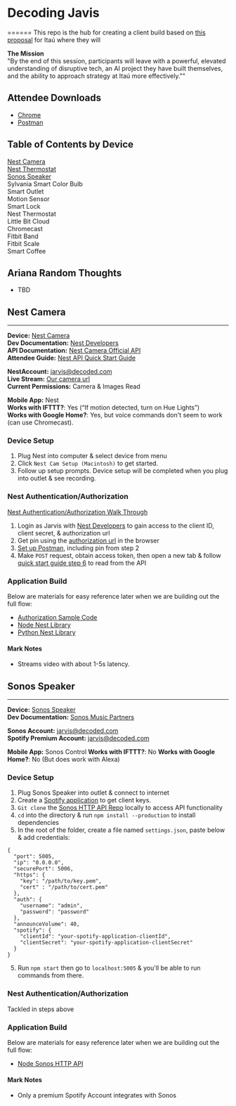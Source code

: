 # Decoding Javis
======
This repo is the hub for creating a client build based on [this proposal](https://docs.google.com/presentation/d/1i-W7ku5x-y3Ck8yJlZdvMJUU96WQ34Bt40LDqQVRf5Y/edit#slide=id.g24f9bda3d1_0_91) for Itaú where they will

**The Mission**  
"By the end of this session, participants will leave with a powerful, elevated understanding of disruptive tech, an AI project they have built themselves, and the ability to approach strategy at Itaú more effectively.""

## Attendee Downloads
- [Chrome](https://www.google.com/chrome/)  
- [Postman](https://www.getpostman.com/apps)

## Table of Contents by Device
[Nest Camera](#nest-camera)  
[Nest Thermostat]()  
[Sonos Speaker](#sonos-speaker)  
Sylvania Smart Color Bulb  
Smart Outlet  
Motion Sensor  
Smart Lock  
Nest Thermostat  
Little Bit Cloud  
Chromecast  
Fitbit Band  
Fitbit Scale  
Smart Coffee

## Ariana Random Thoughts
- TBD

<!-- ************************** NEST ************************** -->
## Nest Camera
------
**Device:** [Nest Camera](https://www.amazon.com/Nest-Security-Camera-Matters-Anywhere/dp/B00WBJGUA2/ref=sr_1_1?s=grocery&ie=UTF8&qid=1523896108&sr=8-1&keywords=nest+cam)  
**Dev Documentation:** [Nest Developers](https://developers.nest.com/)  
**API Documentation:** [Nest Camera Official API](https://developers.nest.com/documentation/cloud/api-camera)    
**Attendee Guide:** [Nest API Quick Start Guide](https://codelabs.developers.google.com/codelabs/wwn-api-quickstart/#0)    

**NestAccount:** jarvis@decoded.com  
**Live Stream:** [Our camera url](https://home.nest.com/camera/4fe5618ba62f413dbd943fc47b2f34e1)  
**Current Permissions:** Camera & Images Read  

**Mobile App:** Nest  
**Works with IFTTT?**: Yes (“If motion detected, turn on Hue Lights”)  
**Works with Google Home?**: Yes, but voice commands don't seem to work (can use Chromecast).  

### Device Setup
1. Plug Nest into computer & select device from menu
2. Click `Nest Cam Setup (Macintosh)` to get started.
3. Follow up setup prompts. Device setup will be completed when you plug into outlet & see recording.

### Nest Authentication/Authorization
[Nest Authentication/Authorization Walk Through](https://developers.nest.com/documentation/cloud/how-to-auth)  
1. Login as Jarvis with [Nest Developers](https://developers.nest.com/) to gain access to the client ID, client secret, & authorization url  
2. Get pin using the [authorization url](https://home.nest.com/login/oauth2?client_id=a211585b-577a-48d1-993b-90c0d648411a&state=STATE) in the browser  
3. [Set up Postman](https://codelabs.developers.google.com/codelabs/wwn-api-quickstart/#4), including pin from step 2  
4. Make `POST` request, obtain access token, then open a new tab & follow [quick start guide step 6](https://codelabs.developers.google.com/codelabs/wwn-api-quickstart/#5) to read from the API  

### Application Build
Below are materials for easy reference later when we are building out the full flow:  
- [Authorization Sample Code](https://developers.nest.com/documentation/cloud/sample-code-auth)  
- [Node Nest Library](https://github.com/johnwyles/node-nest-api)  
- [Python Nest Library](https://github.com/nestlabs/nest-python)  

#### Mark Notes
- Streams video with about 1-5s latency.


<!-- ************************** SONOS ************************** -->
## Sonos Speaker
------
**Device:** [Sonos Speaker](https://www.amazon.com/All-new-Sonos-One-built-incredible/dp/B074XLMYY5/ref=sr_1_1_sspa?ie=UTF8&qid=1523894304&sr=8-1-spons&keywords=sonos+wireless+speakers&psc=1)  
**Dev Documentation:** [Sonos Music Partners](https://musicpartners.sonos.com/?q=docs)
<!-- **API Documentation:** [Nest Camera Official API](https://developers.nest.com/documentation/cloud/api-camera)   -->
<!-- **Attendee Guide:** [Nest API Quick Start Guide](https://codelabs.developers.google.com/codelabs/wwn-api-quickstart/#0)     -->

**Sonos Account:** jarvis@decoded.com  
**Spotify Premium Account:** jarvis@decoded.com  
<!-- **Live Stream:** [Our camera url](https://home.nest.com/camera/4fe5618ba62f413dbd943fc47b2f34e1)   -->
<!-- **Current Permissions:** Camera & Images Read   -->

**Mobile App:** Sonos Control
**Works with IFTTT?**: No
**Works with Google Home?**: No (But does work with Alexa)

### Device Setup
1. Plug Sonos Speaker into outlet & connect to internet
2. Create a [Spotify application](https://developer.spotify.com/my-applications/#!/applications/create) to get client keys.
3. `Git clone` the [Sonos HTTP API Repo](https://github.com/jishi/node-sonos-http-api) locally to access API functionality
4. `cd` into the directory & run `npm install --production` to install dependencies
5. In the root of the folder, create a file named `settings.json`, paste below & add credentials:
```
{
  "port": 5005,
  "ip": "0.0.0.0",
  "securePort": 5006,
  "https": {
    "key": "/path/to/key.pem",
    "cert" : "/path/to/cert.pem"
  },
  "auth": {
    "username": "admin",
    "password": "password"
  },
  "announceVolume": 40,
  "spotify": {
    "clientId": "your-spotify-application-clientId",
    "clientSecret": "your-spotify-application-clientSecret"
  }
}
```
5. Run `npm start` then go to `localhost:5005` & you'll be able to run commands from there.

### Nest Authentication/Authorization
Tackled in steps above

### Application Build
Below are materials for easy reference later when we are building out the full flow:  
- [Node Sonos HTTP API](https://github.com/jishi/node-sonos-http-api)  

#### Mark Notes
- Only a premium Spotify Account integrates with Sonos
